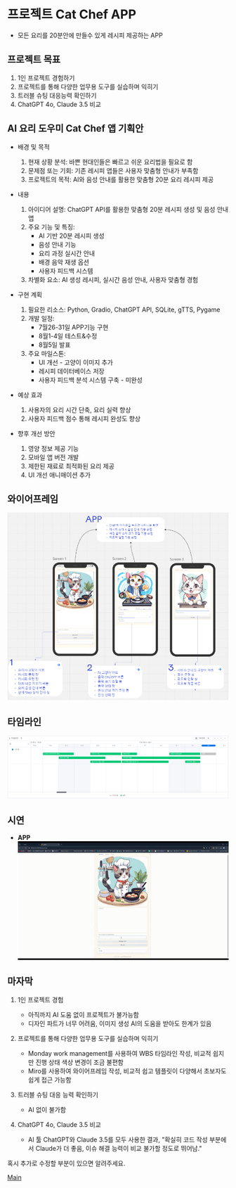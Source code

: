 # 프로젝트 Cat Chef APP

* 모든 요리를 20분안에 만들수 있게 레시피 제공하는 APP

## 프로젝트 목표

  1. 1인 프로젝트 경험하기
  2. 프로젝트를 통해 다양한 업무용 도구를 실습하며 익히기
  3. 트러블 슈팅 대응능력 확인하기
  4. ChatGPT 4o, Claude 3.5 비교

## AI 요리 도우미 Cat Chef 앱 기획안

* 배경 및 목적
  1. 현재 상황 분석: 바쁜 현대인들은 빠르고 쉬운 요리법을 필요로 함
  2. 문제점 또는 기회: 기존 레시피 앱들은 사용자 맞춤형 안내가 부족함
  3. 프로젝트의 목적: AI와 음성 안내를 활용한 맞춤형 20분 요리 레시피 제공

* 내용
  1. 아이디어 설명: ChatGPT API를 활용한 맞춤형 20분 레시피 생성 및 음성 안내 앱
  2. 주요 기능 및 특징:
     * AI 기반 20분 레시피 생성
     * 음성 안내 기능
     * 요리 과정 실시간 안내
     * 배경 음악 재생 옵션
     * 사용자 피드백 시스템
  3. 차별화 요소: AI 생성 레시피, 실시간 음성 안내, 사용자 맞춤형 경험

* 구현 계획
  1. 필요한 리소스: Python, Gradio, ChatGPT API, SQLite, gTTS, Pygame
  2. 개발 일정:
     * 7월26-31일 APP기능 구현
     * 8월1-4일 테스트&수정
     * 8월5일 발표
  3. 주요 마일스톤:
     * UI 개선 - 고양이 이미지 추가
     * 레시피 데이터베이스 저장
     * 사용자 피드백 분석 시스템 구축 - 미완성

* 예상 효과
  1. 사용자의 요리 시간 단축, 요리 실력 향상
  2. 사용자 피드백 점수 통해 레시피 완성도 향상

* 향후 개선 방안
  1. 영양 정보 제공 기능
  2. 모바일 앱 버전 개발
  3. 제한된 재료로 최적화된 요리 제공
  4. UI 개선 애니매이션 추가


## 와이어프레임 

![와이어프레임](img/004.PNG)

## 타임라인

![WBS](img/005.PNG)

## 시연

* **APP**
![APP](img/레시피%20생성%20영상.gif)

## 마자막

1. 1인 프로젝트 경험
    * 아직까지 AI 도움 없이 프로젝트가 불가능함
    * 디자인 파트가 너무 어려움, 이미지 생성 AI의 도움을 받아도 한계가 있음

2. 프로젝트를 통해 다양한 업무용 도구를 실습하며 익히기
    * Monday work management를 사용하여 WBS 타임라인 작성, 비교적 쉽지만 진행 상태 색상 변경이 조금 불편함
    * Miro를 사용하여 와이어프레임 작성, 비교적 쉽고 템플릿이 다양해서 초보자도 쉽게 접근 가능함

3. 트러블 슈팅 대응 능력 확인하기
    * AI 없이 불가함

4. ChatGPT 4o, Claude 3.5 비교
    * AI 툴 ChatGPT와 Claude 3.5를 모두 사용한 결과, "확실히 코드 작성 부분에서 Claude가 더 좋음, 이슈 해결 능력이 비교 불가할 정도로 뛰어남."

혹시 추가로 수정할 부분이 있으면 알려주세요.

[Main](https://nathanlyj.github.io/ChatGPT_item/)

